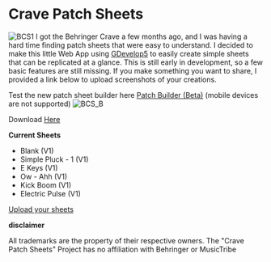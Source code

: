 # Crave Patch Sheets
![BCS1](https://github.com/user-attachments/assets/5c898f55-3632-4113-b557-e8cc3fab202e)
I got the Behringer Crave a few months ago, and I was having a hard time finding patch sheets that were easy to understand. I decided to make this little Web App using [GDevelop5](https://github.com/4ian/GDevelop) to easily create simple sheets that can be replicated at a glance. This is still early in development, so a few basic features are still missing. If you make something you want to share, I provided a link below to upload screenshots of your creations. 

Test the new patch sheet builder here
[Patch Builder (Beta)](https://itch.io/embed-upload/13676827?color=333333) (mobile devices are not supported)
![BCS_B](https://github.com/user-attachments/assets/5b54c1f5-abfe-436f-92f8-5ef38f2d3889)

Download
[Here](https://github.com/Connor-ed/Crave-Patch-Sheets/releases/tag/v0.0.4)


**Current Sheets**
- Blank (V1)
- Simple Pluck - 1 (V1)
- E Keys (V1)
- Ow - Ahh (V1)
- Kick Boom (V1)
- Electric Pulse (V1)

[Upload your sheets](https://connor.edgingtondesmet.com/patch-upload)

**disclaimer**

All trademarks are the property of their respective owners. The "Crave Patch Sheets" Project has no affiliation with Behringer or MusicTribe
